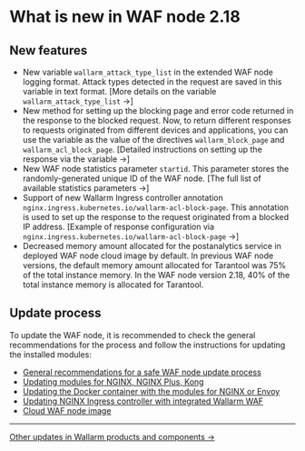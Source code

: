 # What is new in WAF node 2.18

## New features

* New variable `wallarm_attack_type_list` in the extended WAF node logging format. Attack types detected in the request are saved in this variable in text format.
    [More details on the variable `wallarm_attack_type_list` →]
* New method for setting up the blocking page and error code returned in the response to the blocked request. Now, to return different responses to requests originated from different devices and applications, you can use the variable as the value of the directives `wallarm_block_page` and `wallarm_acl_block_page`.
    [Detailed instructions on setting up the response via the variable →]
* New WAF node statistics parameter `startid`. This parameter stores the randomly-generated unique ID of the WAF node.
    [The full list of available statistics parameters →]
* Support of new Wallarm Ingress controller annotation `nginx.ingress.kubernetes.io/wallarm-acl-block-page`. This annotation is used to set up the response to the request originated from a blocked IP address.
    [Example of response configuration via `nginx.ingress.kubernetes.io/wallarm-acl-block-page` →]
* Decreased memory amount allocated for the postanalytics service in deployed WAF node cloud image by default.
    In previous WAF node versions, the default memory amount allocated for Tarantool was 75% of the total instance memory. In the WAF node version 2.18, 40% of the total instance memory is allocated for Tarantool.

## Update process

To update the WAF node, it is recommended to check the general recommendations for the process and follow the instructions for updating the installed modules:

* [General recommendations for a safe WAF node update process](general-recommendations.md)
* [Updating modules for NGINX, NGINX Plus, Kong](nginx-modules.md)
* [Updating the Docker container with the modules for NGINX or Envoy](docker-container.md)
* [Updating NGINX Ingress controller with integrated Wallarm WAF](ingress-controller.md)
* [Cloud WAF node image](cloud-image.md)

----------

[Other updates in Wallarm products and components →](https://changelog.wallarm.com/)
